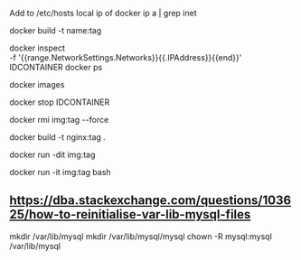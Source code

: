 Add to /etc/hosts local ip of docker 
ip a | grep inet

docker build -t name:tag

docker inspect \
  -f '{{range.NetworkSettings.Networks}}{{.IPAddress}}{{end}}' IDCONTAINER
docker ps 

docker images 

docker stop IDCONTAINER

docker rmi img:tag --force

docker build -t nginx:tag .

docker run -dit img:tag

docker run -it img:tag bash


## https://dba.stackexchange.com/questions/103625/how-to-reinitialise-var-lib-mysql-files
mkdir /var/lib/mysql
mkdir /var/lib/mysql/mysql
chown -R mysql:mysql /var/lib/mysql 
